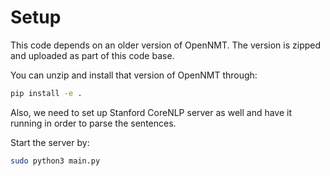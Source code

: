 # Setup

This code depends on an older version of OpenNMT. The version is zipped and uploaded as part
of this code base.

You can unzip and install that version of OpenNMT through:

```bash
pip install -e .
```

Also, we need to set up Stanford CoreNLP server as well and have it running in order to 
parse the sentences.

Start the server by:

```bash
sudo python3 main.py
```